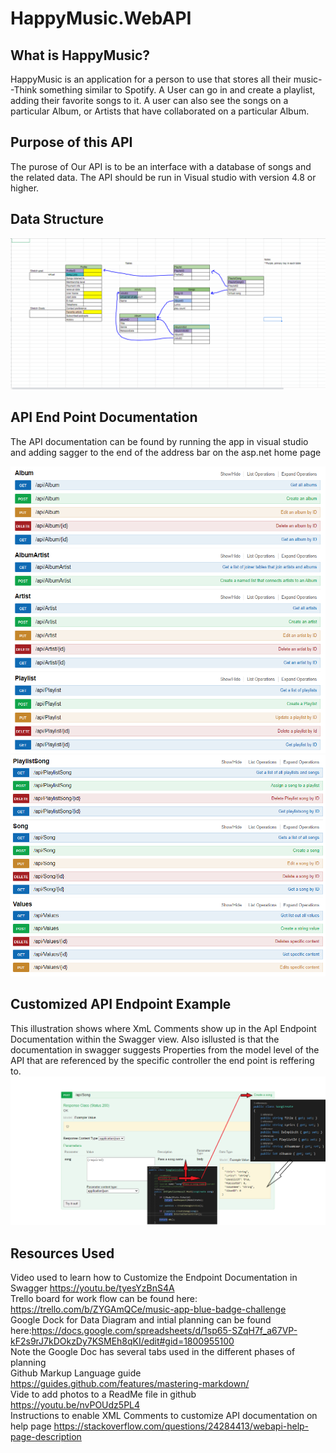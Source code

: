 # HappyMusic.WebAPI
## What is HappyMusic?
HappyMusic is an application for a person to use that stores all their music--Think something similar to Spotify. A User can go in and create a playlist, adding their favorite songs to it. A user can also see the songs on a particular Album, or Artists that have collaborated on a particular Album. 

## Purpose of this API
The purose of Our API is to be an interface with a database of songs and the related data. The API should be run in Visual studio with version 4.8 or higher. 
## Data Structure
 ![DataTables](/Images/DataTables.png)

## API End Point Documentation
The API documentation can be found by running the app in visual studio and adding sagger to the end of the address bar on the asp.net home page

 ![ApiEndPoints1](/Images/ApiEndPoints1.png)
 ![ApiEndPoints2](/Images/ApiEndPoints2.png)
 ## Customized API Endpoint Example
 This illustration shows where XmL Comments show up in the ApI Endpoint Documentation within the Swagger view. Also isllusted is that the documentation in swagger suggests Properties from the model level of the API that are referenced by the specific controller the end point is reffering to.
 ![XmlExample](/Images/XmlExample.png)
 
## Resources Used
Video used to learn how to Customize the Endpoint Documentation in Swagger https://youtu.be/tyesYzBnS4A  
Trello board for work flow can be found here: https://trello.com/b/ZYGAmQCe/music-app-blue-badge-challenge  
Google Dock for Data Diagram and intial planning can be found here:https://docs.google.com/spreadsheets/d/1sp65-SZqH7f_a67VP-kF2s9rJ7kDOkzDy7KSMEh8qKI/edit#gid=1800955100  
Note the Google Doc has several tabs used in the different phases of planning  
Github Markup Language guide https://guides.github.com/features/mastering-markdown/  
Vide to add photos to a ReadMe file in github https://youtu.be/nvPOUdz5PL4  
Instructions to enable XML Comments to customize API documentation on help page https://stackoverflow.com/questions/24284413/webapi-help-page-description  

